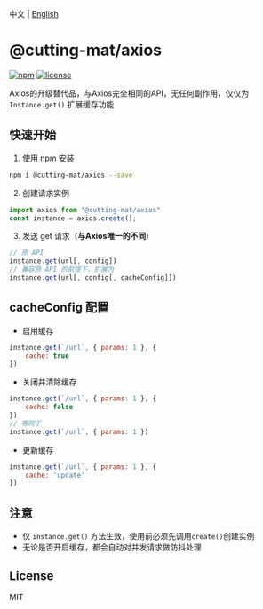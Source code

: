 中文 | [English](README.md)

# @cutting-mat/axios

[![npm](https://img.shields.io/npm/v/@cutting-mat/axios.svg)](https://www.npmjs.com/package/@cutting-mat/axios) [![license](https://img.shields.io/github/license/cutting-mat/axios.svg)]()

Axios的升级替代品，与Axios完全相同的API，无任何副作用，仅仅为 `Instance.get()` 扩展缓存功能

## 快速开始

1. 使用 npm 安装

``` bash
npm i @cutting-mat/axios --save
```

2. 创建请求实例

``` js
import axios from "@cutting-mat/axios"
const instance = axios.create();

```

3. 发送 get 请求（**与Axios唯一的不同**）

``` js
// 原 API
instance.get(url[, config])
// 兼容原 API 的前提下，扩展为
instance.get(url[, config[, cacheConfig]])
```

## cacheConfig 配置

- 启用缓存

``` js
instance.get(`/url`, { params: 1 }, {
    cache: true
})

```

- 关闭并清除缓存

``` js
instance.get(`/url`, { params: 1 }, {
    cache: false
})
// 等同于
instance.get(`/url`, { params: 1 })


```

- 更新缓存

``` js
instance.get(`/url`, { params: 1 }, {
    cache: 'update'
})

```

## 注意

- 仅 `instance.get()` 方法生效，使用前必须先调用`create()`创建实例
- 无论是否开启缓存，都会自动对并发请求做防抖处理

## License

MIT
